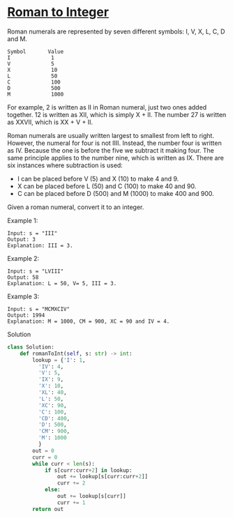 # [Roman to Integer](https://leetcode.com/problems/roman-to-integer/)

Roman numerals are represented by seven different symbols: I, V, X, L, C, D and M.
```
Symbol       Value
I             1
V             5
X             10
L             50
C             100
D             500
M             1000
```
For example, 2 is written as II in Roman numeral, just two ones added together. 12 is written as XII, which is simply 
X + II. The number 27 is written as XXVII, which is XX + V + II.

Roman numerals are usually written largest to smallest from left to right. However, the numeral for four is not IIII. 
Instead, the number four is written as IV. Because the one is before the five we subtract it making four. The same 
principle applies to the number nine, which is written as IX. There are six instances where subtraction is used:

- I can be placed before V (5) and X (10) to make 4 and 9. 
- X can be placed before L (50) and C (100) to make 40 and 90. 
- C can be placed before D (500) and M (1000) to make 400 and 900.

Given a roman numeral, convert it to an integer.

Example 1:
```
Input: s = "III"
Output: 3
Explanation: III = 3.
```
Example 2:
```
Input: s = "LVIII"
Output: 58
Explanation: L = 50, V= 5, III = 3.
```
Example 3:
```
Input: s = "MCMXCIV"
Output: 1994
Explanation: M = 1000, CM = 900, XC = 90 and IV = 4.
```
Solution
```python
class Solution:
    def romanToInt(self, s: str) -> int:
        lookup = {'I': 1,
          'IV': 4,
          'V': 5,
          'IX': 9,
          'X': 10,
          'XL': 40,
          'L': 50,
          'XC': 90,
          'C': 100,
          'CD': 400,
          'D': 500,
          'CM': 900,
          'M': 1000
          }
        out = 0
        curr = 0
        while curr < len(s):
            if s[curr:curr+2] in lookup:
                out += lookup[s[curr:curr+2]]
                curr += 2
            else:
                out += lookup[s[curr]]
                curr += 1
        return out
```